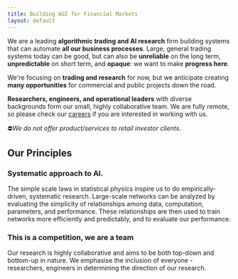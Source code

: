 ```yaml
---
title: Building AGI for Financial Markets
layout: default
---
```


We are a leading **algorithmic trading and AI research** firm building systems that can automate **all our business processes**. Large, general trading systems today can be good, but can also be **unreliable** on the long term, **unpredictable** on short term, and **opaque**: we want to make **progress here**.

We're focusing on **trading and research** for now, but we anticipate creating **many opportunities** for commercial and public projects down the road.

**Researchers, engineers, and operational leaders** with diverse backgrounds form our small, highly collaborative team. We are fully remote, so please check our [careers](/career) if you are interested in working with us.

⛔*We do not offer product/services to retail investor clients.*

## Our Principles

### Systematic approach to AI.
The simple scale laws in statistical physics inspire us to do empirically-driven, systematic research. Large-scale networks can be analyzed by evaluating the simplicity of relationships among data, computation, parameters, and performance. These relationships are then used to train networks more efficiently and predictably, and to evaluate our performance.

### This is a competition, we are a team
Our research is highly collaborative and aims to be both top-down and bottom-up in nature. We emphasise the inclusion of everyone - researchers, engineers in determining the direction of our research.
